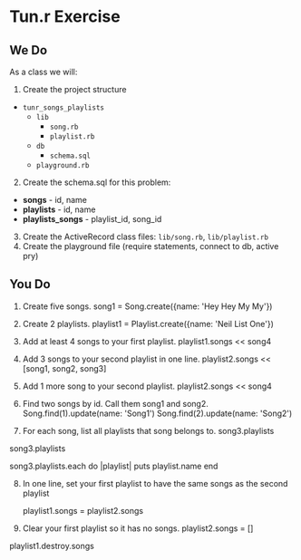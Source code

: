 # Tun.r Exercise

## We Do

As a class we will:

1. Create the project structure
  * `tunr_songs_playlists`
    * `lib`
      * `song.rb`
      * `playlist.rb`
    * `db`
      * `schema.sql`
    * `playground.rb`
2. Create the schema.sql for this problem:
  * **songs** - id, name
  * **playlists** - id, name
  * **playlists_songs** - playlist_id, song_id
3. Create the ActiveRecord class files: `lib/song.rb`, `lib/playlist.rb`
4. Create the playground file (require statements, connect to db, active pry)


## You Do

1. Create five songs.
song1 = Song.create({name: 'Hey Hey My My'})

2. Create 2 playlists.
playlist1 = Playlist.create({name: 'Neil List One'})

3. Add at least 4 songs to your first playlist.
playlist1.songs << song4

4. Add 3 songs to your second playlist in one line.
playlist2.songs << [song1, song2, song3]

5. Add 1 more song to your second playlist.
playlist2.songs << song4

6. Find two songs by id. Call them song1 and song2.
Song.find(1).update(name: 'Song1')
Song.find(2).update(name: 'Song2')

7. For each song, list all playlists that song belongs to.
song3.playlists

song3.playlists

song3.playlists.each do |playlist| puts playlist.name end

8. In one line, set your first playlist to have the same songs as the second
   playlist

   playlist1.songs = playlist2.songs

9. Clear your first playlist so it has no songs.
playlist2.songs = []

playlist1.destroy.songs

